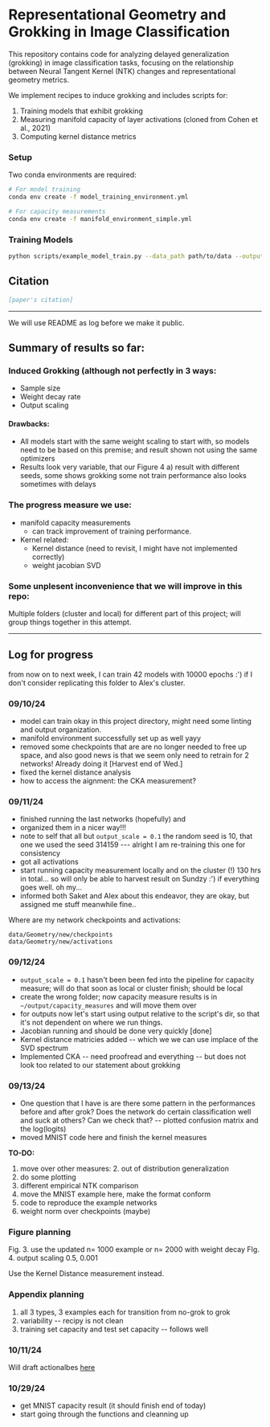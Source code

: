 # Representational Geometry and Grokking in Image Classification

This repository contains code for analyzing delayed generalization (grokking) in image classification tasks, focusing on the relationship between Neural Tangent Kernel (NTK) changes and representational geometry metrics.



We implement recipes to induce grokking and includes scripts for:
1. Training models that exhibit grokking
2. Measuring manifold capacity of layer activations (cloned from Cohen et al., 2021)
3. Computing kernel distance metrics


### Setup

Two conda environments are required:

```bash
# For model training
conda env create -f model_training_environment.yml

# For capacity measurements
conda env create -f manifold_environment_simple.yml
```

### Training Models
```bash
python scripts/example_model_train.py --data_path path/to/data --output_dir results/
```


## Citation
```bibtex
[paper's citation]
```



---

We will use README as log before we make it public.

## Summary of results so far:

### Induced Grokking (although not perfectly in 3 ways:

- Sample size
- Weight decay rate
- Output scaling 

#### Drawbacks: 
- All models start with the same weight scaling to start with, so models need to be based on this premise; and result shown not using the same optimizers
- Results look very variable, that our Figure 4 a) result with different seeds, some shows grokking some not
train performance also looks sometimes with delays 

### The progress measure we use:
- manifold capacity measurements
    - can track improvement of training performance.
- Kernel related:
    - Kernel distance (need to revisit, I might have not implemented correctly)
    - weight jacobian SVD

### Some unplesent inconvenience that we will improve in this repo:
Multiple folders (cluster and local) for different part of this project; will group things together in this attempt.

***

## Log for progress

from now on to next week, I can train 42 models with 10000 epochs :') if I don't consider replicating this folder to Alex's cluster.

### 09/10/24
- model can train okay in this project directory, might need some linting and output organization.
- manifold environment successfully set up as well yayy
- removed some checkpoints that are are no longer needed to free up space, and also good news is that we seem only need to retrain for 2 networks! Already doing it [Harvest end of Wed.]
- fixed the kernel distance analysis
- how to access the aignment: the CKA measurement?

### 09/11/24
- finished running the last networks (hopefully) and 
- organized them in a nicer way!!!
- note to self that all but `output_scale = 0.1` the random seed is 10, that one we used the seed 314159 --- alright I am re-training this one for consistency
- got all activations 
- start running capacity measurement locally and on the cluster (!) 130 hrs in total... so will only be able to harvest result on Sundzy :') if everything goes well. oh my...
- informed both Saket and Alex about this endeavor, they are okay, but assigned me stuff meanwhile fine..

Where are my network checkpoints and activations:

```
data/Geometry/new/checkpoints
data/Geometry/new/activations
```

### 09/12/24
-  `output_scale = 0.1` hasn't been been fed into the pipeline for capacity measure; will do that soon as local or cluster finish; should be local
- create the wrong folder; now capacity measure results is in `~/output/capacity_measures` and will move them over 
- for outputs now let's start using output relative to the script's dir, so that it's not dependent on where we run things.
- Jacobian running and should be done very quickly [done]
- Kernel distance matricies added -- which we we can use implace of the SVD spectrum
- Implemented CKA -- need proofread and everything 
    -- but does not look too related to our statement about grokking

### 09/13/24
- One question that I have is are there some pattern in the performances before and after grok? Does the network do certain classification well and suck at others? Can we check that? -- plotted confusion matrix and the log(logits) 
- moved MNIST code here and finish the kernel measures

**TO-DO:**
1. move over other measures: 
    2. out of distribution generalization 
2. do some plotting 
3. different empirical NTK comparison
4. move the MNIST example here, make the format conform
5. code to reproduce the example networks 
6. weight norm over checkpoints (maybe)



### Figure planning

Fig. 3. use the updated n= 1000 example or n= 2000 with weight decay
FIg. 4. output scaling 0.5, 0.001

Use the Kernel Distance measurement instead.

### Appendix planning

1. all 3 types, 3 examples each for transition from no-grok to grok
2. variability -- recipy is not clean
3. training set capacity and test set capacity -- follows well


### 10/11/24

Will draft actionalbes [here](https://docs.google.com/document/d/1nZqnS2eZhhIALbfL1oMQmlXFDIwmToXLM4VYizSiW4I/edit?tab=t.0)

### 10/29/24

- get MNIST capacity result (it should finish end of today)
- start going through the functions and cleanning up
